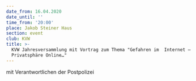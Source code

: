 ```yaml
---
date_from: 16.04.2020
date_until: ''
time_from: '20:00'
place: Jakob Steiner Haus
section: event
club: KVW
title: >-
  KVW Jahresversammlung mit Vortrag zum Thema "Gefahren im  Internet –
  Privatsphäre Online…"
---
```

mit Verantwortlichen der Postpolizei
